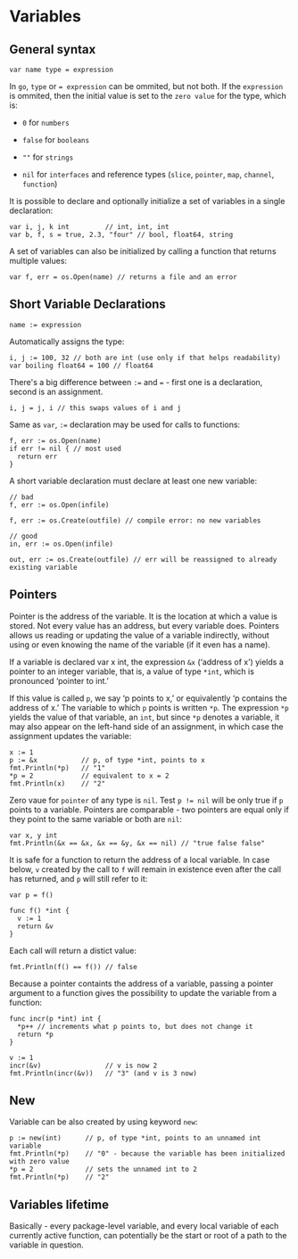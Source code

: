 # Variables

## General syntax

```golang
var name type = expression
```

In `go`, `type` or `= expression` can be ommited, but not both. If the `expression` is ommited, then the initial value is set to the `zero value` for the type, which is:

* `0` for `numbers`

* `false` for `booleans`

* `""` for `strings`

* `nil` for `interfaces` and reference types (`slice`, `pointer`, `map`, `channel`, `function`)

It is possible to declare and optionally initialize a set of variables in a single declaration:

```golang
var i, j, k int         // int, int, int
var b, f, s = true, 2.3, "four" // bool, float64, string
```

A set of variables can also be initialized by calling a function that returns multiple values:

```golang
var f, err = os.Open(name) // returns a file and an error
```

## Short Variable Declarations

```golang
name := expression
```

Automatically assigns the type:

```
i, j := 100, 32 // both are int (use only if that helps readability)
var boiling float64 = 100 // float64
```

There's a big difference between `:=` and `=` - first one is a declaration, second is an assignment.

```golang
i, j = j, i // this swaps values of i and j
```


Same as `var`, `:=` declaration may be used for calls to functions:

```golang
f, err := os.Open(name)
if err != nil { // most used
  return err
}
```

A short variable declaration must declare at least one new variable:

```golang
// bad
f, err := os.Open(infile)

f, err := os.Create(outfile) // compile error: no new variables
```

```golang
// good
in, err := os.Open(infile)

out, err := os.Create(outfile) // err will be reassigned to already existing variable
```

## Pointers

Pointer is the address of the variable. It is the location at which a value is stored. Not every value has an address, but every variable does. Pointers allows us reading or updating the value of a variable indirectly, without using or even knowing the name of the variable (if it even has a name).

If a variable is declared var x int, the expression `&x` (‘address of x’) yields a pointer to an integer variable, that is, a value of type `*int`, which is pronounced ‘pointer to int.’

If this value is called `p`, we say ‘p points to x,’ or equivalently ‘p contains the address of x.’ The variable to which `p` points is written `*p`. The expression `*p` yields the value of that variable, an `int`, but since `*p` denotes a variable, it may also appear on the left-hand side of an assignment, in which case the assignment updates the variable:

```golang
x := 1
p := &x           // p, of type *int, points to x
fmt.Println(*p)   // "1"
*p = 2            // equivalent to x = 2
fmt.Println(x)    // "2"
```

Zero vaue for `pointer` of any type is `nil`. Test `p != nil` will be only true if `p` points to a variable. Pointers are comparable - two pointers are equal only if they point to the same variable or both are `nil`:

```golang
var x, y int
fmt.Println(&x == &x, &x == &y, &x == nil) // "true false false"
```

It is safe for a function to return the address of a local variable. In case below, `v` created by the call to `f` will remain in existence even after the call has returned, and `p` will still refer to it:

```golang
var p = f()

func f() *int {
  v := 1
  return &v
}
```

Each call will return a distict value:

```golang
fmt.Println(f() == f()) // false
```

Because a pointer containts the address of a variable, passing a pointer argument to a function gives the possibility to update the variable from a function:

```golang
func incr(p *int) int {
  *p++ // increments what p points to, but does not change it
  return *p
}

v := 1
incr(&v)                // v is now 2
fmt.Println(incr(&v))   // "3" (and v is 3 now)
```

## New

Variable can be also created by using keyword `new`:

```golang
p := new(int)      // p, of type *int, points to an unnamed int variable
fmt.Println(*p)    // "0" - because the variable has been initialized with zero value
*p = 2             // sets the unnamed int to 2
fmt.Println(*p)    // "2"
```

## Variables lifetime

Basically - every package-level variable, and every local variable of each currently active function, can potentially be the start or root of a path to the variable in question.
